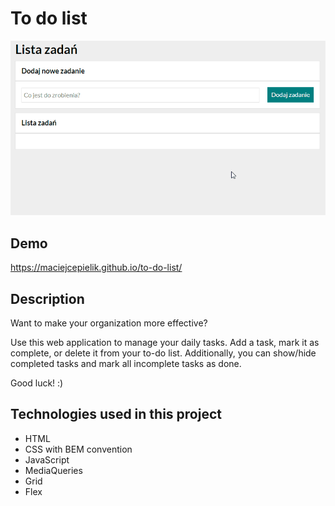 # To do list

![demo](https://raw.githubusercontent.com/maciejcepielik/to-do-list/main/images/demo.gif)

## Demo

https://maciejcepielik.github.io/to-do-list/

## Description

Want to make your organization more effective?

Use this web application to manage your daily tasks. 
Add a task, mark it as complete, or delete it from your to-do list. 
Additionally, you can show/hide completed tasks and mark all incomplete tasks as done.

Good  luck! :)

## Technologies used in  this project
- HTML
- CSS with BEM convention
- JavaScript
- MediaQueries
- Grid
- Flex
